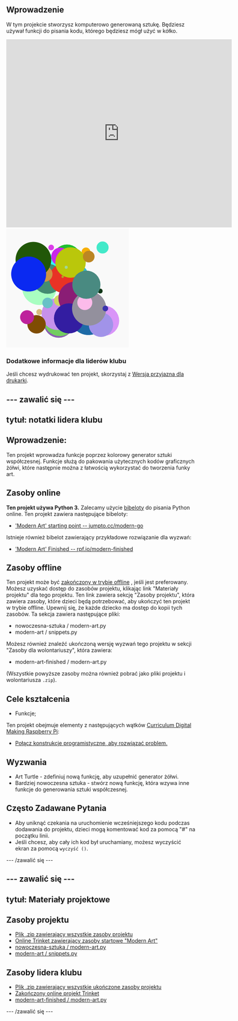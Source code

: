 ## Wprowadzenie

W tym projekcie stworzysz komputerowo generowaną sztukę. Będziesz używał funkcji do pisania kodu, którego będziesz mógł użyć w kółko.

<div class="trinket">
  <iframe src="https://trinket.io/embed/python/47bbc2fc2b?outputOnly=true&start=result" width="600" height="500" frameborder="0" marginwidth="0" marginheight="0" allowfullscreen>
  </iframe>
  <img src="images/modern-finished.png">
</div>

### Dodatkowe informacje dla liderów klubu

Jeśli chcesz wydrukować ten projekt, skorzystaj z [Wersja przyjazna dla drukarki](https://projects.raspberrypi.org/en/projects/modern-art/print).

## \--- zawalić się \---

## tytuł: notatki lidera klubu

## Wprowadzenie:

Ten projekt wprowadza funkcje poprzez kolorowy generator sztuki współczesnej. Funkcje służą do pakowania użytecznych kodów graficznych żółwi, które następnie można z łatwością wykorzystać do tworzenia funky art.

## Zasoby online

**Ten projekt używa Python 3.** Zalecamy użycie [bibeloty](https://trinket.io/) do pisania Python online. Ten projekt zawiera następujące bibeloty:

* ['Modern Art' starting point -- jumpto.cc/modern-go](http://jumpto.cc/modern-go)

Istnieje również bibelot zawierający przykładowe rozwiązanie dla wyzwań:

* ['Modern Art' Finished -- rpf.io/modern-finished](https://rpf.io/modern-finished)

## Zasoby offline

Ten projekt może być [zakończony w trybie offline](https://www.codeclubprojects.org/en-GB/resources/python-working-offline/) , jeśli jest preferowany. Możesz uzyskać dostęp do zasobów projektu, klikając link "Materiały projektu" dla tego projektu. Ten link zawiera sekcję "Zasoby projektu", która zawiera zasoby, które dzieci będą potrzebować, aby ukończyć ten projekt w trybie offline. Upewnij się, że każde dziecko ma dostęp do kopii tych zasobów. Ta sekcja zawiera następujące pliki:

* nowoczesna-sztuka / modern-art.py
* modern-art / snippets.py

Możesz również znaleźć ukończoną wersję wyzwań tego projektu w sekcji "Zasoby dla wolontariuszy", która zawiera:

* modern-art-finished / modern-art.py

(Wszystkie powyższe zasoby można również pobrać jako pliki projektu i wolontariusza `.zip`).

## Cele kształcenia

* Funkcje;

Ten projekt obejmuje elementy z następujących wątków [Curriculum Digital Making Raspberry Pi](http://rpf.io/curriculum):

* [Połącz konstrukcje programistyczne, aby rozwiązać problem.](https://www.raspberrypi.org/curriculum/programming/builder)

## Wyzwania

* Art Turtle - zdefiniuj nową funkcję, aby uzupełnić generator żółwi.
* Bardziej nowoczesna sztuka - stwórz nową funkcję, która wzywa inne funkcje do generowania sztuki współczesnej.

## Często Zadawane Pytania

* Aby uniknąć czekania na uruchomienie wcześniejszego kodu podczas dodawania do projektu, dzieci mogą komentować kod za pomocą "#" na początku linii.
* Jeśli chcesz, aby cały ich kod był uruchamiany, możesz wyczyścić ekran za pomocą `wyczyść ()`. 

\--- /zawalić się \---

## \--- zawalić się \---

## tytuł: Materiały projektowe

## Zasoby projektu

* [Plik .zip zawierający wszystkie zasoby projektu](resources/modern-art-project-resources.zip)
* [Online Trinket zawierający zasoby startowe "Modern Art"](http://jumpto.cc/modern-go)
* [nowoczesna-sztuka / modern-art.py](resources/modern-art-modern-art.py)
* [modern-art / snippets.py](resources/modern-art-snippets.py)

## Zasoby lidera klubu

* [Plik .zip zawierający wszystkie ukończone zasoby projektu](resources/modern-art-volunteer-resources.zip)
* [Zakończony online projekt Trinket](https://trinket.io/python/47bbc2fc2b)
* [modern-art-finished / modern-art.py](resources/modern-art-finished-modern-art.py)

\--- /zawalić się \---